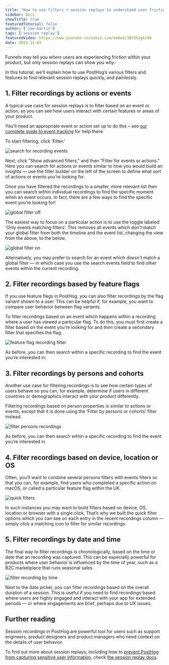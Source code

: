 ```yaml
---
title: "How to use filters + session replays to understand user friction" 
sidebar: Docs
showTitle: true
featuredTutorial: false
author: ['joe-martin']
tags: ['session replay']
featuredVideo: https://www.youtube-nocookie.com/embed/3BS5h2gkz90
date: 2022-11-03
---
```


Funnels may tell you _where_ users are experiencing friction within your product, but only session replays can show you _why_.

In this tutorial, we’ll explain how to use PostHog’s various filters and features to find relevant session replays quickly, and painlessly. 

## 1. Filter recordings by actions or events

A typical use case for session replays is to filter based on an event or action, so you can see how users interact with certain features or areas of your product. 

You'll need an appropriate event or action set up to do this – see [our complete guide to event tracking](/tutorials/event-tracking-guide) for help there. 

To start filtering, click ‘Filter.’ 

![search for recording events](../images/tutorials/session-recordings/filter-events-session-recording.png)

Next, click "Show advanced filters," and then "Filter for events or actions." Here you can search for actions or events similar to how you would build an insights — use the filter builder on the left of the screen to define what sort of actions or events you’re looking for. 

Once you have filtered the recordings to a smaller, more relevant list then you can search within individual recordings to find the specific moment when an event occurs. In fact, there are a few ways to find the specific event you’re looking for!

![global filter off](../images/tutorials/session-recordings/recording-filter-off.png)

The easiest way to focus on a particular action is to use the toggle labeled ‘Only events matching filters’. This removes all events which don’t match your global filter from both the timeline and the event list, changing the view from the above, to the below. 

![global filter on](../images/tutorials/session-recordings/recording-filter-on.png)

Alternatively, you may prefer to search for an event which _doesn’t_ match a global filter — in which case you use the search events field to find other events within the current recording. 

## 2. Filter recordings based by feature flags

If you use feature flags in PostHog, you can also filter recordings by the flag variant shown to a user. This can be helpful if, for example, you want to compare user behavior between flag variants. 

To filter recordings based on an event which happens within a recording where a user has viewed a particular flag. To do this, you must first create a filter based on the event you’re looking for and _then_ create a secondary filter that specifies the flag. 

![feature flag recording filter](../images/tutorials/session-recordings/search-recording-flag.png)

As before, you can then search within a specific recording to find the event you’re interested in. 

## 3. Filter recordings by persons and cohorts

Another use case for filtering recordings is to see how certain types of users behave so you can, for example, determine if users in different countries or demographics interact with your product differently.

Filtering recordings based on person properties is similar to actions or events, except that it is done using the ‘Filter by persons or cohorts’ filter instead. 

![filter persons recordings](../images/tutorials/session-recordings/filter-persons-recordings.png)

As before, you can then search within a specific recording to find the event you’re interested in. 

## 4. Filter recordings based on device, location or OS

Often, you’ll want to combine several persons filters with events filters so that you can, for example, find users who completed a specific action on macOS, or called a particular feature flag within the UK. 

![quick filters](../images/tutorials/session-recordings/quick-filter-recordings.png)

In such instances you may want to build filters based on device, OS, location or browser with a single click. That’s why we built the quick filter options which you can see on each entry in the recent recordings column — simply click a matching icon to filter for similar recordings. 

## 5. Filter recordings by date and time

The final way to filter recordings is chronologically, based on the time or date that an recording was captured. This can be especially powerful for products where user behavior is influenced by the time of year, such as a B2C marketplace that runs seasonal sales.

![filter recording by time](../images/tutorials/session-recordings/filter-recordings-time.png)

Next to the date picker, you can filter recordings based on the overall duration of a session. This is useful if you need to find recordings based where users are highly engaged and interact with your app for extended periods — or where engagements are brief, perhaps due to UX issues. 

## Further reading

Session recordings in PostHog are powerful tool for users such as support engineers, product designers and product managers who need context on the details of user behavior. 

To find out more about session replays, including how to [prevent PostHog from capturing sensitive user information](/manual/recordings#ignoring-sensitive-elements), check [the session replay docs](/manual/recordings). 

